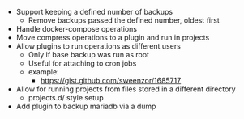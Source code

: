 * Support keeping a defined number of backups
  * Remove backups passed the defined number, oldest first
* Handle docker-compose operations
* Move compress operations to a plugin and run in projects
* Allow plugins to run operations as different users
  * Only if base backup was run as root
  * Useful for attaching to cron jobs
  * example:
    * https://gist.github.com/sweenzor/1685717
* Allow for running projects from files stored in a different directory
  * projects.d/ style setup
* Add plugin to backup mariadb via a dump
